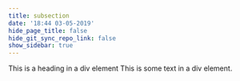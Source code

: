 ```yaml
---
title: subsection
date: '18:44 03-05-2019'
hide_page_title: false
hide_git_sync_repo_link: false
show_sidebar: true
---
```


<div class="wp">
  This is a heading in a div element
  This is some text in a div element.
</div>